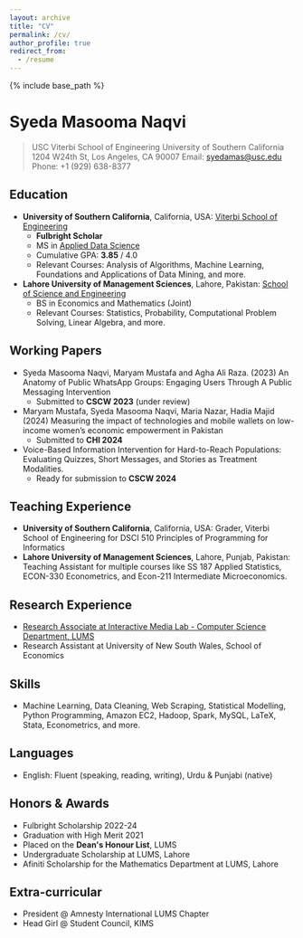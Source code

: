 ```yaml
---
layout: archive
title: "CV"
permalink: /cv/
author_profile: true
redirect_from:
  - /resume
---
```


{% include base_path %}

# Syeda Masooma Naqvi

> USC Viterbi School of Engineering
> University of Southern California
> 1204 W24th St, Los Angeles, CA 90007
> Email: syedamas@usc.edu
> Phone: +1 (929) 638-8377

## Education

- **University of Southern California**, California, USA: [Viterbi School of Engineering](https://www.usc.edu/)
  - **Fulbright Scholar**
  - MS in [Applied Data Science](https://www.cs.usc.edu/academic-programs/masters/data-science/)
  - Cumulative GPA: **3.85** / 4.0
  - Relevant Courses: Analysis of Algorithms, Machine Learning, Foundations and Applications of Data Mining, and more.
- **Lahore University of Management Sciences**, Lahore, Pakistan: [School of Science and Engineering](https://lums.edu.pk/)
  - BS in Economics and Mathematics (Joint)
  - Relevant Courses: Statistics, Probability, Computational Problem Solving, Linear Algebra, and more.

## Working Papers

- Syeda Masooma Naqvi, Maryam Mustafa and Agha Ali Raza. (2023) An Anatomy of Public WhatsApp Groups: Engaging Users Through A Public Messaging Intervention
  - Submitted to **CSCW 2023** (under review)
- Maryam Mustafa, Syeda Masooma Naqvi, Maria Nazar, Hadia Majid (2024) Measuring the impact of technologies and mobile wallets on low-income women’s economic empowerment in Pakistan
  - Submitted to **CHI 2024**
- Voice-Based Information Intervention for Hard-to-Reach Populations: Evaluating Quizzes, Short Messages, and Stories as Treatment Modalities.
  - Ready for submission to **CSCW 2024**

## Teaching Experience

- **University of Southern California**, California, USA: Grader, Viterbi School of Engineering for DSCI 510 Principles of Programming for Informatics
- **Lahore University of Management Sciences**, Lahore, Punjab, Pakistan: Teaching Assistant for multiple courses like SS 187 Applied Statistics, ECON-330 Econometrics, and Econ-211 Intermediate Microeconomics.

## Research Experience

- [Research Associate at Interactive Media Lab - Computer Science Department, LUMS](https://www.maryamustafa.com/people#h.urm5je9s3go1)
- Research Assistant at University of New South Wales, School of Economics

## Skills

- Machine Learning, Data Cleaning, Web Scraping, Statistical Modelling, Python Programming, Amazon EC2, Hadoop, Spark, MySQL, LaTeX, Stata, Econometrics, and more.

## Languages

- English: Fluent (speaking, reading, writing), Urdu & Punjabi (native)

## Honors & Awards

- Fulbright Scholarship 2022-24
- Graduation with High Merit 2021
- Placed on the **Dean's Honour List**, LUMS
- Undergraduate Scholarship at LUMS, Lahore
- Afiniti Scholarship for the Mathematics Department at LUMS, Lahore

## Extra-curricular

- President @ Amnesty International LUMS Chapter
- Head Girl @ Student Council, KIMS
